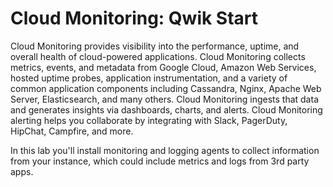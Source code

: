 # Cloud Monitoring: Qwik Start

Cloud Monitoring provides visibility into the performance, uptime, and overall health of cloud-powered applications. 
Cloud Monitoring collects metrics, events, and metadata from Google Cloud, Amazon Web Services, hosted uptime probes, 
application instrumentation, and a variety of common application components including Cassandra, Nginx, 
Apache Web Server, Elasticsearch, and many others. Cloud Monitoring ingests that data and generates insights 
via dashboards, charts, and alerts. Cloud Monitoring alerting helps you collaborate by integrating with Slack, 
PagerDuty, HipChat, Campfire, and more.

In this lab you'll install monitoring and logging agents to collect information from your instance, which could include 
metrics and logs from 3rd party apps.

